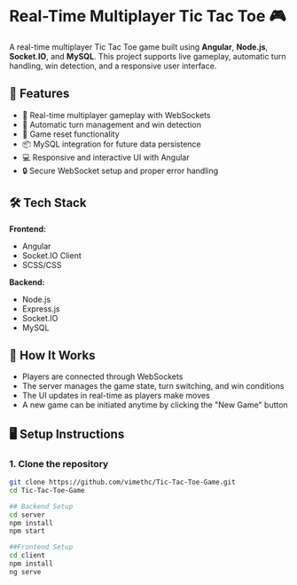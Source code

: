 # Real-Time Multiplayer Tic Tac Toe 🎮

A real-time multiplayer Tic Tac Toe game built using **Angular**, **Node.js**, **Socket.IO**, and **MySQL**. This project supports live gameplay, automatic turn handling, win detection, and a responsive user interface.

## 🚀 Features

- 🔄 Real-time multiplayer gameplay with WebSockets
- 🎯 Automatic turn management and win detection
- 🔁 Game reset functionality
- 📦 MySQL integration for future data persistence
- 💻 Responsive and interactive UI with Angular
- 🔒 Secure WebSocket setup and proper error handling

## 🛠️ Tech Stack

**Frontend:**
- Angular
- Socket.IO Client
- SCSS/CSS

**Backend:**
- Node.js
- Express.js
- Socket.IO
- MySQL

## 🧠 How It Works

- Players are connected through WebSockets
- The server manages the game state, turn switching, and win conditions
- The UI updates in real-time as players make moves
- A new game can be initiated anytime by clicking the "New Game" button

## 🖥️ Setup Instructions

### 1. Clone the repository
```bash
git clone https://github.com/vimethc/Tic-Tac-Toe-Game.git
cd Tic-Tac-Toe-Game

## Backend Setup
cd server
npm install
npm start

##Frontend Setup
cd client
npm install
ng serve


